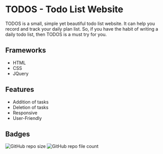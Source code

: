 # TODOS - Todo List Website

TODOS is a small, simple yet beautiful todo list website. It can help you record and track your daily plan list. So, if you have the habit of writing a daily todo list, then TODOS is a must try for you.

## Frameworks
- HTML
- CSS
- JQuery

## Features

- Addition of tasks
- Deletion of tasks
- Responsive
- User-Friendly


## Badges

![GitHub repo size](https://img.shields.io/github/repo-size/iamRabia-N/To-Do-List-website)
![GitHub repo file count](https://img.shields.io/github/directory-file-count/iamRabia-N/To-Do-List-website)
